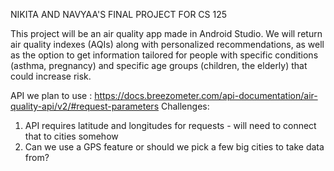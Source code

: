 NIKITA AND NAVYAA'S FINAL PROJECT FOR CS 125

This project will be an air quality app made in Android Studio. We will return air quality indexes (AQIs) along with personalized recommendations, as well as the option to get information tailored for people with specific conditions (asthma, pregnancy) and specific age groups (children, the elderly) that could increase risk.

API we plan to use : https://docs.breezometer.com/api-documentation/air-quality-api/v2/#request-parameters
Challenges:
1. API requires latitude and longitudes for requests - will need to connect that to cities somehow
2. Can we use a GPS feature or should we pick a few big cities to take data from?
